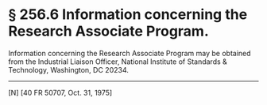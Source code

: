 # § 256.6   Information concerning the Research Associate Program.

Information concerning the Research Associate Program may be obtained from the Industrial Liaison Officer, National Institute of Standards & Technology, Washington, DC 20234. 



---

[N] [40 FR 50707, Oct. 31, 1975]




